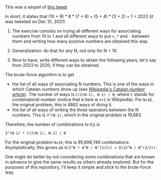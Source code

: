 This was a sequel of [this tweet](https://twitter.com/fermatslibrary/status/1476946554930012160)

In short, it states that
(10 + 9) * 8 * (7 + 6) + (5 + 4) * (3 + 2) + 1 = 2022
(it was tweeted on Dec 31, 2021)

1. The exercise consists on trying all different ways for associating numbers
from 10 to 1 and all different ways to put `+`, `*` and `-` between them
and writing how many positive numbers are obtained this way.

2. Generalization: do that for any N, not only for N = 10.

3. Nice to have, write different ways to obtain the following years,
let's say from 2023 to 2030, if they can be obtained.

The brute-force algorithm is to get
- the list of all ways of associating N numbers.
  This is one of the ways in which Catalan numbers show up
  (see [Wikipedia's Catalan number article](https://en.wikipedia.org/wiki/Catalan_number)).
  The number of ways is `C(2(N-1), N-1) / N`, where `C` stands for combinatorial number
  (notice that `N` here is `n+1` in Wikipedia). For `N=10`, the original problem, this is
  4862 ways of doing it.
- the list of all ways of writing the three operators between the N numbers.
  This is `3^(N-1)`, which in the original problem is 19,683.

Therefore, the number of combinations to try is
```
3^(N-1) * C(2(N-1), N-1) / N
```
For the original problem `N=10`, this is 95,698,746 combinations.
Asymptotically, this grows as `O(3^N * 4^N / N^(3/2)) = O(12^N / N^(3/2))`.

One might do better by not considering some combinations that are known in
advance to give the same results as others already explored. But for the
purposes of this repository, I'll keep it simple and stick to the brute-force
way.
